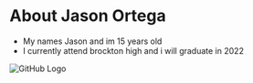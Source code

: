 # About Jason Ortega
* My names Jason and im 15 years old
* I currently attend brockton high and i will graduate in 2022

![GitHub Logo](https://avopix.com/go/premium-photo/150230474-shutterstock-the-boy-male-name-jason-made-of-a)
